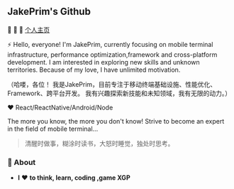 ## JakePrim's Github

👋 👋 👋 <a href="https://www.yuque.com/jakeprim">个人主页</a>

⚡ Hello, everyone! I'm JakePrim, currently focusing on mobile terminal infrastructure, performance optimization,framework and cross-platform development. I am interested in exploring new skills and unknown territories. Because of my love, I have unlimited motivation.

（哈喽，各位！ 我是JakePrim，目前专注于移动终端基础设施、性能优化、Framework、跨平台开发。 我有兴趣探索新技能和未知领域，我有无限的动力。）

 ♥  React/ReactNative/Android/Node
 
The more you know, the more you don't know! Strive to become an expert in the field of mobile terminal...
 
> 清醒时做事，糊涂时读书，大怒时睡觉，独处时思考。

### 🚀 About
- **I** ❤️ **to think, learn, coding ,game XGP**
